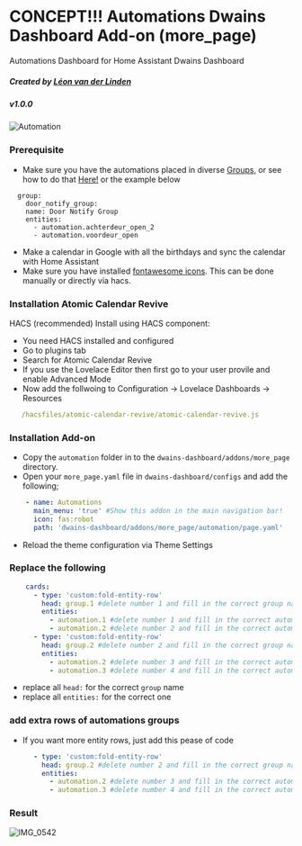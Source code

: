 
# CONCEPT!!! Automations Dwains Dashboard Add-on (more_page)
Automations Dashboard for Home Assistant Dwains Dashboard
##### Created by [Léon van der Linden](https://github.com/LRvdLinden)
##### v1.0.0

![Automation](https://www.iotworldtoday.com/files/2019/11/GettyImages-1097894826-724x432.jpg)

### Prerequisite
- Make sure you have the automations placed in diverse [Groups](https://www.home-assistant.io/integrations/group/), or see how to do that [Here!](https://www.home-assistant.io/integrations/group/) or the example below
```
  group:
    door_notify_group:
    name: Door Notify Group
    entities:
      - automation.achterdeur_open_2
      - automation.voordeur_open
```
- Make a calendar in Google with all the birthdays and sync the calendar with Home Assistant
- Make sure you have installed [fontawesome icons](https://github.com/thomasloven/hass-fontawesome). This can be done manually or directly via hacs.


### Installation Atomic Calendar Revive
HACS (recommended)
Install using HACS component:

- You need HACS installed and configured
- Go to plugins tab
- Search for Atomic Calendar Revive
- If you use the Lovelace Editor then first go to your user provile and enable Advanced Mode
- Now add the follwoing to Configuration -> Lovelace Dashboards -> Resources
 ```yaml
    /hacsfiles/atomic-calendar-revive/atomic-calendar-revive.js
 ```
 
 
### Installation Add-on
- Copy the `automation` folder in to the `dwains-dashboard/addons/more_page` directory.
- Open your `more_page.yaml` file in `dwains-dashboard/configs` and add the following;
 ```yaml
     - name: Automations
       main_menu: 'true' #Show this addon in the main navigation bar!
       icon: fas:robot
       path: 'dwains-dashboard/addons/more_page/automation/page.yaml'
```
- Reload the theme configuration via Theme Settings


### Replace the following
 ```yaml
     cards:
       - type: 'custom:fold-entity-row'
         head: group.1 #delete number 1 and fill in the correct group name
         entities:
           - automation.1 #delete number 1 and fill in the correct automation name
           - automation.2 #delete number 2 and fill in the correct automation name
       - type: 'custom:fold-entity-row'
         head: group.2 #delete number 2 and fill in the correct group name
         entities:
           - automation.2 #delete number 3 and fill in the correct automation name
           - automation.3 #delete number 4 and fill in the correct automation name
```
- replace all `head:` for the correct `group` name
- replace all `entities:` for the correct one

### add extra rows of automations groups

- If you want more entity rows, just add this pease of code
 ```yaml
       - type: 'custom:fold-entity-row'
         head: group.2 #delete number 2 and fill in the correct group name
         entities:
           - automation.2 #delete number 3 and fill in the correct automation name
           - automation.3 #delete number 4 and fill in the correct automation name
```

### Result

![IMG_0542](https://user-images.githubusercontent.com/77990847/114416033-8bfb8c80-9bb0-11eb-8c69-86e1fcfe5cc6.PNG)

